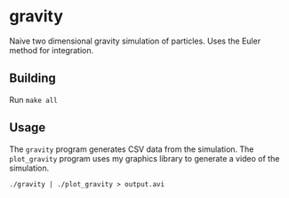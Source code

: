# gravity

Naive two dimensional gravity simulation of particles. Uses the Euler method for integration.

## Building

Run `make all`

## Usage

The `gravity` program generates CSV data from the simulation. The `plot_gravity` program uses my graphics library to generate a video of the simulation.

```
./gravity | ./plot_gravity > output.avi
```
